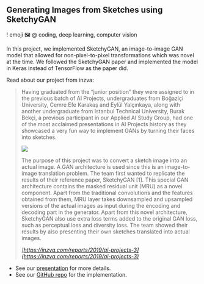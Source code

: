 ## Generating Images from Sketches using SketchyGAN

! emoji 🖼️
@ coding, deep learning, computer vision

In this project, we implemented SketchyGAN, an image-to-image GAN model that allowed for non-pixel-to-pixel transformations which was novel at the time. We followed the SketchyGAN paper and implemented the model in Keras instead of TensorFlow as the paper did.

Read about our project from inzva:

>Having graduated from the “junior position” they were assigned to in the previous batch of AI Projects, undergraduates from Boğaziçi University, Cemre Efe Karakaş and Eylül Yalçınkaya, along with another undergraduate from Istanbul Technical University, Burak Bekçi, a previous participant in our Applied AI Study Group, had one of the most acclaimed presentations in AI Projects history as they showcased a very fun way to implement GANs by turning their faces into sketches. 
>
>![](https://images.squarespace-cdn.com/content/v1/58a59506414fb5112de476f0/1574107592980-68XHGMJJR6ETRH1XBPEG/ai-projects-3-team3.png)
>
>The purpose of this project was to convert a sketch image into an actual image. A GAN architecture is used since this is an image-to-image translation problem. The team first wanted to replicate the results of their reference paper, SketchyGAN [1]. This special GAN architecture contains the masked residual unit (MRU) as a novel component. Apart from the traditional convolutions and the features obtained from them, MRU layer takes downsampled and upsampled versions of the actual images as input during the encoding and decoding part in the generator. Apart from this novel architecture, SketchyGAN also use extra loss terms added to the original GAN loss, such as perceptual loss and diversity loss. The team showed their results by also presenting their own sketches translated into actual images. 
>
> _[https://inzva.com/reports/2019/ai-projects-3](https://inzva.com/reports/2019/ai-projects-3)_

- See our [presentation](https://drive.google.com/file/d/12D3hoo-K_FLac9T6r33zNmhVBxDl2SvU/view?usp=sharing) for more details.
- See our [GitHub repo](https://github.com/inzva/sketch-to-photograph-with-GANs) for the implementation.


